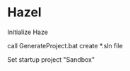 # Hazel
Initialize Haze



call GenerateProject.bat create *.sln file

 

Set startup project "Sandbox"
